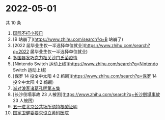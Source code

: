 # 2022-05-01

共 10 条

<!-- BEGIN ZHIHUSEARCH -->
<!-- 最后更新时间 Sun May 01 2022 00:13:01 GMT+0800 (China Standard Time) -->
1. [国际不打小孩日](https://www.zhihu.com/search?q=国际不打小孩日)
1. [B 站崩了](https://www.zhihu.com/search?q=B 站崩了)
1. [2022 届毕业生仅一半选择单位就业](https://www.zhihu.com/search?q=2022 届毕业生仅一半选择单位就业)
1. [多国暴发巧克力相关沙门氏菌疫情](https://www.zhihu.com/search?q=多国暴发巧克力相关沙门氏菌疫情)
1. [Nintendo Switch 运动上线](https://www.zhihu.com/search?q=Nintendo Switch 运动上线)
1. [保罗 14 投全中太阳 4:2 鹈鹕](https://www.zhihu.com/search?q=保罗 14 投全中太阳 4:2 鹈鹕)
1. [派对浪客诸葛孔明第五集](https://www.zhihu.com/search?q=派对浪客诸葛孔明第五集)
1. [长沙倒塌事故 23 人被困](https://www.zhihu.com/search?q=长沙倒塌事故 23 人被困)
1. [五一进北京公共场所须持核酸证明](https://www.zhihu.com/search?q=五一进北京公共场所须持核酸证明)
1. [国家卫健委要求设立黄码医院](https://www.zhihu.com/search?q=国家卫健委要求设立黄码医院)
<!-- END ZHIHUSEARCH -->
